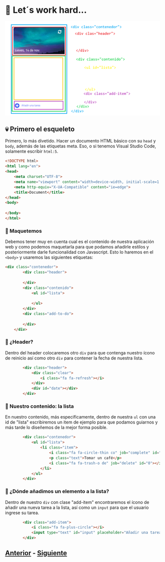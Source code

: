 # 💼 Let´s work hard...

<p align="center">
  <img  src="https://github.com/MiguelRAvila/MiPrimeraAplicacionWeb/blob/master/image4.png">
</p>

## 💀 Primero el esqueleto
Primero, lo más divetido. Hacer un documento HTML básico con su ``head`` y ``body``, además de las etiquetas meta. Eso, o si tenemos Visual Studio Code, solamente escribir ``html:5``. 

```html
<!DOCTYPE html>
<html lang="en">
<head>
    <meta charset="UTF-8">
    <meta name="viewport" content="width=device-width, initial-scale=1.0">
    <meta http-equiv="X-UA-Compatible" content="ie=edge">
    <title>Document</title>
</head>
<body>
    
</body>
</html>
```
### 📏 Maquetemos
Debemos tener muy en cuenta cual es el contenido de nuestra aplicación web y como podemos maquetarla para que podamos añadirle estilos y posteriormente darle funcionalidad con Javascript. Esto lo haremos en el ``<body>`` y usaremos las siguientes etiquetas:

```html
<div class="contenedor">
        <div class="header">

        </div>
        <div class="contenido">
            <ul id="lista">
              
            </ul>
        </div>
        <div class="add-to-do">

        </div>
    </div>
```
### 📐 ¿Header?
Dentro del header colocaremos otro ``div`` para que contenga nuestro ícono de reinicio así como otro ``div`` para contener la fecha de nuestra lista.

```html
        <div class="header">
            <div class="clear">
                <i class="fa fa-refresh"></i>
            </div>
            <div id="date"></div>
        </div>
```
### 📃 Nuestro contenido: la lista
En nuestro contenido, más especificamente, dentro de nuestra ``ul`` con una id de "lista" escribiremos un item de ejemplo para que podamos guiarnos y más tarde lo diseñemos de la mejor forma posible. 

```html
        <div class="contenedor">
            <ul id="lista">
                <li class="item">
                    <i class="fa fa-circle-thin co" job="complete" id="0"></i>
                    <p class="text">Tomar un café</p>
                    <i class="fa fa-trash-o de" job="delete" id="0"></i>
                </li>
            </ul>
        </div>
```
### 📎 ¿Dónde añadimos un elemento a la lista?
Dentro de nuestro ``div`` con clase "add-item" encontraremos el ícono de añadir una nueva tarea a la lista, así como un ``input`` para que el usuario ingrese su tarea. 

```html
        <div class="add-item">
            <i class="fa fa-plus-circle"></i>
            <input type="text" id="input" placeholder="Añadir una tarea">
        </div>
```

## [Anterior](https://github.com/WorkshopTechnology/Materiales/blob/master/Talleres/CuentosDeJavascript/1.5.-comentariosVariables,prettyThings.md) - [Siguiente](https://github.com/WorkshopTechnology/Materiales/blob/master/Talleres/CuentosDeJavascript/4.-%20reusandoConFunciones.md)
